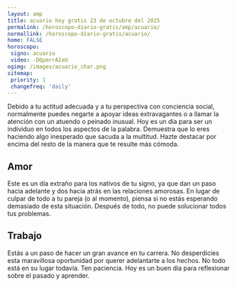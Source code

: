 ```yaml
---
layout: amp
title: acuario hoy gratis 23 de octubre del 2025 
permalink: /horoscopo-diario-gratis/amp/acuario/
normallink: /horoscopo-diario-gratis/acuario/
home: FALSE
horoscopo:
 signo: acuario
 video: -DQpmrrAIeU
ogimg: /images/acuario_char.png
sitemap:
 priority: 1
 changefreq: 'daily'
---
```



Debido a tu actitud adecuada y a tu perspectiva con conciencia social, normalmente puedes negarte a apoyar ideas extravagantes o a llamar la atención con un atuendo o peinado inusual. Hoy es un día para ser un individuo en todos los aspectos de la palabra. Demuestra que lo eres haciendo algo inesperado que sacuda a la multitud. Hazte destacar por encima del resto de la manera que te resulte más cómoda.

## Amor

Este es un día extraño para los nativos de tu signo, ya que dan un paso hacia adelante y dos hacia atrás en las relaciones amorosas. En lugar de culpar de todo a tu pareja (o al momento), piensa si no estás esperando demasiado de esta situación. Después de todo, no puede solucionar todos tus problemas.

## Trabajo

Estás a un paso de hacer un gran avance en tu carrera. No desperdicies esta maravillosa oportunidad por querer adelantarte a los hechos. No todo está en su lugar todavía. Ten paciencia. Hoy es un buen día para reflexionar sobre el pasado y aprender.
